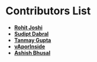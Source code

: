 Contributors List 
=========================================

* **[Rohit Joshi](https://github.com/rohitj782)**
* **[Sudipt Dabral](https://github.com/sudipt1999)**
* **[Tanmay Gupta](https://github.com/Tanmay211)**
* **[vAporInside](https://github.com/vAporInside/)**
* **[Ashish Bhusal](https://github.com/bhusalashish/)**
